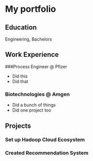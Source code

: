 # My portfolio

## Education
Engineering, Bachelors

## Work Experience
###Process Engineer @ Pfizer
- Did this
- Did that
### Biotechnologies @ Amgen
- Did a bunch of things
- Did one project too

## Projects
### Set up Hadoop Cloud Ecosystem
### Created Recommendation System

